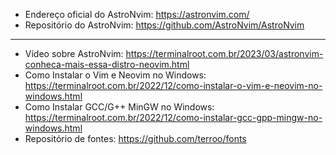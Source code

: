+ Endereço oficial do AstroNvim: <https://astronvim.com/>
+ Repositório do AstroNvim: <https://github.com/AstroNvim/AstroNvim>

---

+ Vídeo sobre AstroNvim: <https://terminalroot.com.br/2023/03/astronvim-conheca-mais-essa-distro-neovim.html>
+ Como Instalar o Vim e Neovim no Windows: <https://terminalroot.com.br/2022/12/como-instalar-o-vim-e-neovim-no-windows.html>
+ Como Instalar GCC/G++ MinGW no Windows: <https://terminalroot.com.br/2022/12/como-instalar-gcc-gpp-mingw-no-windows.html>
+ Repositório de fontes: <https://github.com/terroo/fonts>
